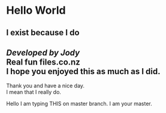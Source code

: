 # Hello World  
## I exist because I do  
*Developed by Jody*  
**Real fun files.co.nz**  
I hope you enjoyed this as much as I did.  
---   
Thank you and have a nice day.  
I mean that I really do.  

Hello I am typing THIS on master branch. I am your master.  


